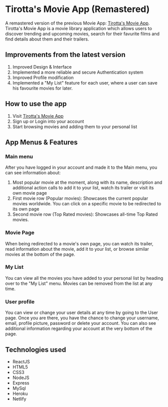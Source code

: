 
# Tirotta's Movie App (Remastered)

A remastered version of the previous Movie App: [Tirotta's Movie App](https://github.com/TirottaSoftware/tirottas-movie-app).
Tirotta's Movie App is a movie library application which allows users to discover trending and upcoming movies, search for their favurite films and find details about them and their trailers.

## Improvements from the latest version

1. Improved Design & Interface
2. Implemented a more reliable and secure Authentication system
3. Improved Profile modification
4. Implemented a "My List" feature for each user, where a user can save his favourite movies for later. 

## How to use the app

1. Visit  [Tirotta's Movie App](https://fervent-bohr-bd671c.netlify.app/)
2. Sign up or Login into your account
3. Start browsing movies and adding them to your personal list

## App Menus & Features
### Main menu

After you have logged in your account and made it to the Main menu, you can see information about:

1. Most popular movie at the moment, along with its name, description and additional action calls to add it to your list, watch its trailer or visit its own movie page
2. First movie row (Popular movies): Showcases the current popular movies worldwide. You can click on a specific movie to be redirected to its own page
3. Second movie row (Top Rated movies): Showcases all-time Top Rated movies. 

### Movie Page

When being redirected to a movie's own page, you can watch its trailer, read information about the movie, add it to your list, or browse similar movies at the bottom of the page.

### My List

You can view all the movies you have added to your personal list by heading over to the "My List" menu. Movies can be removed from the list at any time.

### User profile

You can view or change your user details at any time by going to the User page. Once you are there, you have the chance to change your username, email, profile picture, password or delete your account. You can also see additional information regarding your account at the very bottom of the page.

## Technologies used
* ReactJS
* HTML5
* CSS3
* NodeJS
* Express
* MySql
* Heroku
* Netlify
